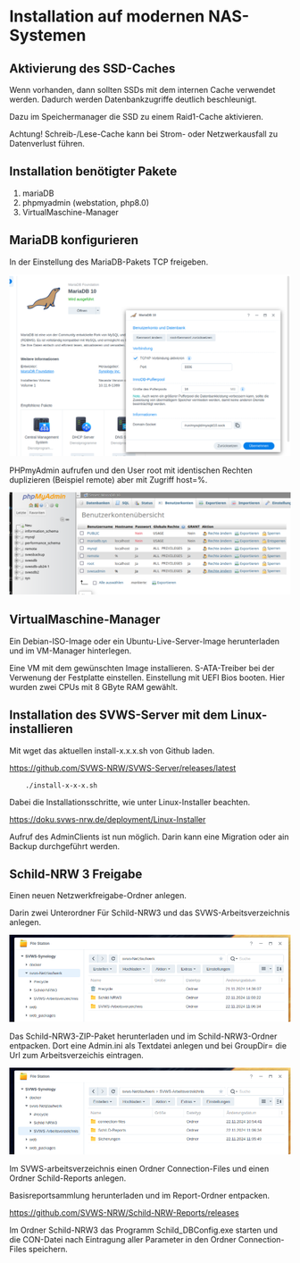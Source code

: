 # Installation auf modernen NAS-Systemen

## Aktivierung des SSD-Caches

Wenn vorhanden, dann sollten SSDs mit dem internen Cache verwendet werden.
Dadurch werden Datenbankzugriffe deutlich beschleunigt.

Dazu im Speichermanager die SSD zu einem Raid1-Cache aktivieren.

Achtung! Schreib-/Lese-Cache kann bei Strom- oder Netzwerkausfall zu Datenverlust führen.

## Installation benötigter Pakete

1. mariaDB
2. phpmyadmin (webstation, php8.0)
3. VirtualMaschine-Manager


## MariaDB konfigurieren

In der Einstellung des MariaDB-Pakets TCP freigeben.

![MariaDB.png](./graphics/MariaDB.png)

PHPmyAdmin aufrufen und den User root mit identischen Rechten duplizieren (Beispiel remote) aber mit Zugriff host=%.

![phpMyAdmin.png](./graphics/phpMyAdmin.png)

## VirtualMaschine-Manager

Ein Debian-ISO-Image oder ein Ubuntu-Live-Server-Image herunterladen und im VM-Manager hinterlegen.

Eine VM mit dem gewünschten Image installieren.
S-ATA-Treiber bei der Verwenung der Festplatte einstellen.
Einstellung mit UEFI Bios booten. Hier wurden zwei CPUs mit 8 GByte RAM gewählt.


## Installation des SVWS-Server mit dem Linux-installieren


Mit wget das aktuellen install-x.x.x.sh von Github laden.

https://github.com/SVWS-NRW/SVWS-Server/releases/latest


``` chmod +x install-x.x.x.sh
    ./install-x-x-x.sh
```

Dabei die Installationsschritte, wie unter Linux-Installer beachten.

https://doku.svws-nrw.de/deployment/Linux-Installer

Aufruf des AdminClients ist nun möglich.
Darin kann eine Migration oder ain Backup durchgeführt werden.

## Schild-NRW 3 Freigabe

Einen neuen Netzwerkfreigabe-Ordner anlegen.

Darin zwei Unterordner Für Schild-NRW3 und das SVWS-Arbeitsverzeichnis anlegen.

![Schild3-Ordner1.png](./graphics/Schild3-Ordner1.png)

Das Schild-NRW3-ZIP-Paket herunterladen und im Schild-NRW3-Ordner entpacken.
Dort eine Admin.ini als Textdatei anlegen und bei GroupDir= die Url zum Arbeitsverzeichis eintragen.

![Schild3-Ordner2.png](./graphics/Schild3-Ordner2.png)

Im SVWS-arbeitsverzeichnis einen Ordner Connection-Files und einen Ordner Schild-Reports anlegen.

Basisreportsammlung herunterladen und im Report-Ordner entpacken.

https://github.com/SVWS-NRW/Schild-NRW-Reports/releases

Im Ordner Schild-NRW3 das Programm Schild_DBConfig.exe starten und die CON-Datei nach Eintragung aller Parameter in den Ordner Connection-Files speichern.


